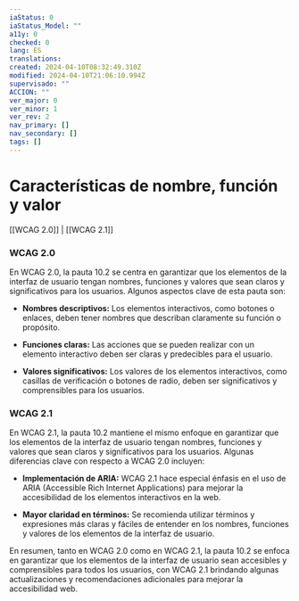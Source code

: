 ```yaml
---
iaStatus: 0
iaStatus_Model: ""
a11y: 0
checked: 0
lang: ES
translations: 
created: 2024-04-10T08:32:49.310Z
modified: 2024-04-10T21:06:10.994Z
supervisado: ""
ACCION: ""
ver_major: 0
ver_minor: 1
ver_rev: 2
nav_primary: []
nav_secondary: []
tags: []
---
```

# Características de nombre, función y valor

[[WCAG 2.0]] | [[WCAG 2.1]]

### WCAG 2.0
En WCAG 2.0, la pauta 10.2 se centra en garantizar que los elementos de la interfaz de usuario tengan nombres, funciones y valores que sean claros y significativos para los usuarios. Algunos aspectos clave de esta pauta son:

- **Nombres descriptivos:** Los elementos interactivos, como botones o enlaces, deben tener nombres que describan claramente su función o propósito.
  
- **Funciones claras:** Las acciones que se pueden realizar con un elemento interactivo deben ser claras y predecibles para el usuario.
  
- **Valores significativos:** Los valores de los elementos interactivos, como casillas de verificación o botones de radio, deben ser significativos y comprensibles para los usuarios.

### WCAG 2.1
En WCAG 2.1, la pauta 10.2 mantiene el mismo enfoque en garantizar que los elementos de la interfaz de usuario tengan nombres, funciones y valores que sean claros y significativos para los usuarios. Algunas diferencias clave con respecto a WCAG 2.0 incluyen:

- **Implementación de ARIA:** WCAG 2.1 hace especial énfasis en el uso de ARIA (Accessible Rich Internet Applications) para mejorar la accesibilidad de los elementos interactivos en la web.
  
- **Mayor claridad en términos:** Se recomienda utilizar términos y expresiones más claras y fáciles de entender en los nombres, funciones y valores de los elementos de la interfaz de usuario.

En resumen, tanto en WCAG 2.0 como en WCAG 2.1, la pauta 10.2 se enfoca en garantizar que los elementos de la interfaz de usuario sean accesibles y comprensibles para todos los usuarios, con WCAG 2.1 brindando algunas actualizaciones y recomendaciones adicionales para mejorar la accesibilidad web.
